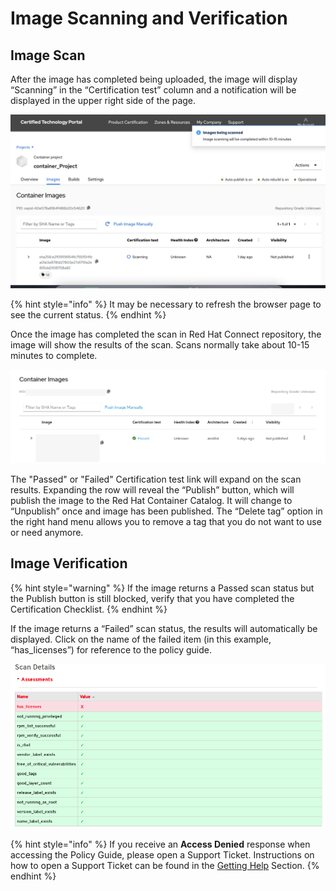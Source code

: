# Image Scanning and Verification

## Image Scan

After the image has completed being uploaded, the image will display “Scanning” in the “Certification test” column and a notification will be displayed in the upper right side of the page.

![](../../.gitbook/assets/screen-shot-2021-07-08-at-7.04.41-pm.png)

{% hint style="info" %}
It may be necessary to refresh the browser page to see the current status.
{% endhint %}

Once the image has completed the scan in Red Hat Connect repository, the image will show the results of the scan. Scans normally take about 10-15 minutes to complete.

![](../../.gitbook/assets/images_test%20%281%29.png)

The "Passed" or "Failed" Certification test link will expand on the scan results. Expanding the row will reveal the “Publish” button, which will publish the image to the Red Hat Container Catalog. It will change to “Unpublish” once and image has been published. The “Delete tag” option in the right hand menu allows you to remove a tag that you do not want to use or need anymore.

## Image Verification

{% hint style="warning" %}
If the image returns a Passed scan status but the Publish button is still blocked, verify that you have completed the Certification Checklist.
{% endhint %}

If the image returns a “Failed” scan status, the results will automatically be displayed. Click on the name of the failed item \(in this example, “has\_licenses”\) for reference to the policy guide.

![](../../.gitbook/assets/image%20%285%29%20%281%29.png)

{% hint style="info" %}
If you receive an **Access Denied** response when accessing the Policy Guide, please open a Support Ticket. Instructions on how to open a Support Ticket can be found in the [Getting Help](https://redhat-connect.gitbook.io/red-hat-partner-connect-general-guide/managing-your-account/getting-help/support-ticket) Section.
{% endhint %}

